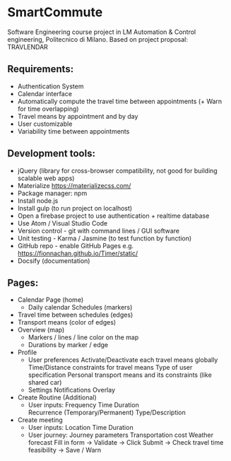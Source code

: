 # SmartCommute
Software Engineering course project in LM Automation &amp; Control engineering, Politecnico di Milano. Based on project proposal: TRAVLENDAR

## Requirements:
- Authentication System
- Calendar interface
- Automatically compute the travel time between appointments
(+ Warn for time overlapping)
- Travel means by appointment and by day
- User customizable
- Variability time between appointments

## Development tools:
- jQuery (library for cross-browser compatibility, not good for building scalable web apps)
- Materialize https://materializecss.com/
- Package manager: npm
- Install node.js
- Install gulp (to run project on localhost)
- Open a firebase project to use authentication + realtime database
- Use Atom / Visual Studio Code
- Version control - git with command lines / GUI software
- Unit testing - Karma / Jasmine (to test function by function)
- GitHub repo - enable GitHub Pages e.g. https://fionnachan.github.io/Timer/static/
- Docsify (documentation)

## Pages: 
- Calendar Page (home)
    * Daily calendar
        Schedules (markers)
- Travel time between schedules (edges)
- Transport means (color of edges)
- Overview (map)
    * Markers / lines / line color on the map
    * Durations by marker / edge
- Profile
    * User preferences
        Activate/Deactivate each travel means globally
        Time/Distance constraints for travel means
        Type of user specification
        Personal transport means and its constraints (like shared car)
    * Settings
        Notifications
        Overlay
- Create Routine (Additional)
    * User inputs:
        Frequency
        Time
        Duration  
        Recurrence (Temporary/Permanent)
        Type/Description
- Create meeting
    * User inputs:
        Location
        Time
        Duration
    * User journey:
        Journey parameters
            Transportation cost
            Weather forecast
        Fill in form → Validate → Click Submit → Check travel time feasibility → Save / Warn


